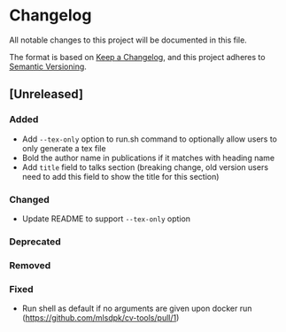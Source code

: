 # Changelog

All notable changes to this project will be documented in this file.

The format is based on [Keep a Changelog](https://keepachangelog.com/en/1.1.0/),
and this project adheres to [Semantic Versioning](https://semver.org/spec/v2.0.0.html).

## [Unreleased]

### Added
- Add `--tex-only` option to run.sh command to optionally allow users to only generate a tex file
- Bold the author name in publications if it matches with heading name
- Add `title` field to talks section (breaking change, old version users need to add this field to show the title for this section)

### Changed
- Update README to support `--tex-only` option

### Deprecated

### Removed

### Fixed
- Run shell as default if no arguments are given upon docker run (https://github.com/mlsdpk/cv-tools/pull/1)
